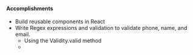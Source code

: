 #### Accomplishments

* Build reusable components in React
* Write Regex expressions and validation to validate phone, name, and email. 
  * Using the Validity.valid method
  * 



